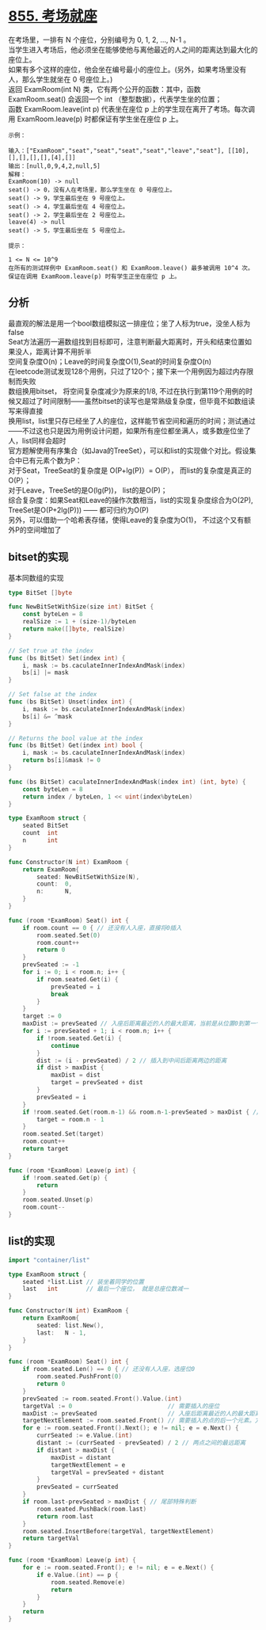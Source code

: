 # [855. 考场就座](https://leetcode-cn.com/problems/exam-room)
在考场里，一排有 N 个座位，分别编号为 0, 1, 2, ..., N-1 。  
当学生进入考场后，他必须坐在能够使他与离他最近的人之间的距离达到最大化的座位上。  
如果有多个这样的座位，他会坐在编号最小的座位上。(另外，如果考场里没有人，那么学生就坐在 0 号座位上。)  
返回 ExamRoom(int N) 类，它有两个公开的函数：其中，函数 ExamRoom.seat() 会返回一个 int （整型数据），代表学生坐的位置；  
函数 ExamRoom.leave(int p) 代表坐在座位 p 上的学生现在离开了考场。每次调用 ExamRoom.leave(p) 时都保证有学生坐在座位 p 上。  
```
示例：

输入：["ExamRoom","seat","seat","seat","seat","leave","seat"], [[10],[],[],[],[],[4],[]]
输出：[null,0,9,4,2,null,5]
解释：
ExamRoom(10) -> null
seat() -> 0，没有人在考场里，那么学生坐在 0 号座位上。
seat() -> 9，学生最后坐在 9 号座位上。
seat() -> 4，学生最后坐在 4 号座位上。
seat() -> 2，学生最后坐在 2 号座位上。
leave(4) -> null
seat() -> 5，学生最后坐在 5 号座位上。

提示：

1 <= N <= 10^9
在所有的测试样例中 ExamRoom.seat() 和 ExamRoom.leave() 最多被调用 10^4 次。
保证在调用 ExamRoom.leave(p) 时有学生正坐在座位 p 上。
```
## 分析
最直观的解法是用一个bool数组模拟这一排座位；坐了人标为true，没坐人标为false  
Seat方法遍历一遍数组找到目标即可，注意判断最大距离时，开头和结束位置如果没人，距离计算不用折半  
空间复杂度O(n)；Leave的时间复杂度O(1),Seat的时间复杂度O(n)   
在leetcode测试发现128个用例，只过了120个；接下来一个用例因为超过内存限制而失败  
数组换用bitset， 将空间复杂度减少为原来的1/8, 不过在执行到第119个用例的时候又超过了时间限制——虽然bitset的读写也是常熟级复杂度，但毕竟不如数组读写来得直接  
换用list，list里只存已经坐了人的座位，这样能节省空间和遍历的时间；测试通过——不过这也只是因为用例设计问题，如果所有座位都坐满人，或多数座位坐了人，list同样会超时   
官方题解使用有序集合（如Java的TreeSet），可以和list的实现做个对比。假设集合中已有元素个数为P：  
对于Seat，TreeSeat的复杂度是 O(P+lg(P)）= O(P）， 而list的复杂度是真正的O(P）；   
对于Leave，TreeSet的是O(lg(P))， list的是O(P)；  
综合复杂度：如果Seat和Leave的操作次数相当，list的实现复杂度综合为O(2P), TreeSet是O(P+2lg(P))) —— 都可归约为O(P)  
另外，可以借助一个哈希表存储，使得Leave的复杂度为O(1)， 不过这个又有额外P的空间增加了  
## bitset的实现
基本同数组的实现
```go
type BitSet []byte

func NewBitSetWithSize(size int) BitSet {
	const byteLen = 8
	realSize := 1 + (size-1)/byteLen
	return make([]byte, realSize)
}

// Set true at the index
func (bs BitSet) Set(index int) {
	i, mask := bs.caculateInnerIndexAndMask(index)
	bs[i] |= mask
}

// Set false at the index
func (bs BitSet) Unset(index int) {
	i, mask := bs.caculateInnerIndexAndMask(index)
	bs[i] &= ^mask
}

// Returns the bool value at the index
func (bs BitSet) Get(index int) bool {
	i, mask := bs.caculateInnerIndexAndMask(index)
	return bs[i]&mask != 0
}

func (bs BitSet) caculateInnerIndexAndMask(index int) (int, byte) {
	const byteLen = 8
	return index / byteLen, 1 << uint(index%byteLen)
}

type ExamRoom struct {
	seated BitSet
	count  int
	n      int
}

func Constructor(N int) ExamRoom {
	return ExamRoom{
		seated: NewBitSetWithSize(N),
		count:  0,
		n:      N,
	}
}

func (room *ExamRoom) Seat() int {
	if room.count == 0 { // 还没有人入座，直接将0插入
		room.seated.Set(0)
		room.count++
		return 0
	}
	prevSeated := -1
	for i := 0; i < room.n; i++ {
		if room.seated.Get(i) {
			prevSeated = i
			break
		}
	}
    target := 0
	maxDist := prevSeated // 入座后距离最近的人的最大距离，当前是从位置0到第一个坐了人的位置的距离
	for i := prevSeated + 1; i < room.n; i++ {
		if !room.seated.Get(i) {
			continue
		}
		dist := (i - prevSeated) / 2 // 插入到中间后距离两边的距离
		if dist > maxDist {
			maxDist = dist
			target = prevSeated + dist
		}
		prevSeated = i
	}
	if !room.seated.Get(room.n-1) && room.n-1-prevSeated > maxDist { // 处理最后座位没坐人的情况
		target = room.n - 1
	}
	room.seated.Set(target)
	room.count++
	return target
}

func (room *ExamRoom) Leave(p int) {
	if !room.seated.Get(p) {
		return
	}
	room.seated.Unset(p)
	room.count--
}
```
## list的实现
```go
import "container/list"

type ExamRoom struct {
	seated *list.List // 装坐着同学的位置
	last   int        // 最后一个座位， 就是总座位数减一
}

func Constructor(N int) ExamRoom {
	return ExamRoom{
		seated: list.New(),
		last:   N - 1,
	}
}

func (room *ExamRoom) Seat() int {
	if room.seated.Len() == 0 { // 还没有人入座，选座位0
		room.seated.PushFront(0)
		return 0
	}
	prevSeated := room.seated.Front().Value.(int)
	targetVal := 0                           // 需要插入的座位
	maxDist := prevSeated                    // 入座后距离最近的人的最大距离，当前是从位置0到第一个坐了人的位置的距离
	targetNextElement := room.seated.Front() // 需要插入的点的后一个元素。方便找到后直接插入
	for e := room.seated.Front().Next(); e != nil; e = e.Next() {
		currSeated := e.Value.(int)
		distant := (currSeated - prevSeated) / 2 // 两点之间的最远距离
		if distant > maxDist {
			maxDist = distant
			targetNextElement = e
			targetVal = prevSeated + distant
		}
		prevSeated = currSeated
	}
	if room.last-prevSeated > maxDist { // 尾部特殊判断
		room.seated.PushBack(room.last)
		return room.last
	}
	room.seated.InsertBefore(targetVal, targetNextElement)
	return targetVal
}

func (room *ExamRoom) Leave(p int) {
	for e := room.seated.Front(); e != nil; e = e.Next() {
		if e.Value.(int) == p {
			room.seated.Remove(e)
			return
		}
	}
	return
}
```
